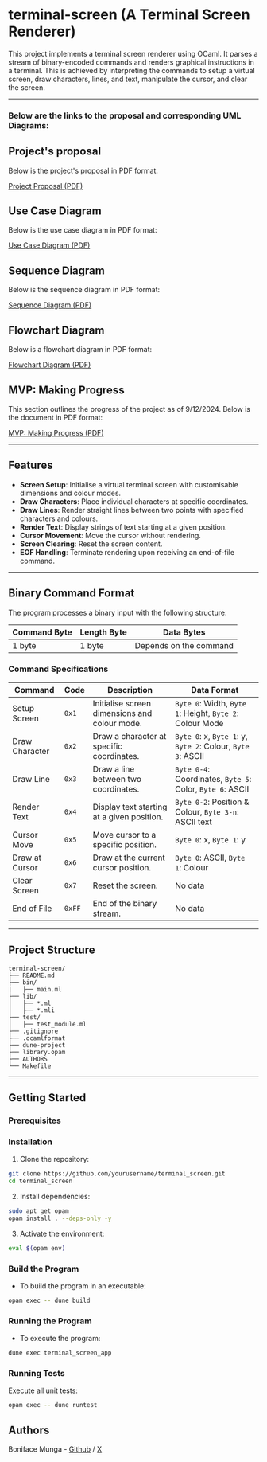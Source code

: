 # terminal-screen (A Terminal Screen Renderer)

This project implements a terminal screen renderer using OCaml. It parses a stream of binary-encoded commands and renders graphical instructions in a terminal. This is achieved by interpreting the commands to setup a virtual screen, draw characters, lines, and text, manipulate the cursor, and clear the screen.

---
### Below are the links to the proposal  and corresponding UML Diagrams:

## Project's proposal

Below is the project's proposal in PDF format.

[Project Proposal (PDF)](./docs/Terminal-Screen-Initial-Proposal.pdf)

## Use Case Diagram

Below is the use case diagram in PDF format:

[Use Case Diagram (PDF)](./docs/Terminal-Screen-Use-Case-Diagram.pdf)

## Sequence Diagram

Below is the sequence diagram in PDF format:

[Sequence Diagram (PDF)](./docs/Terminal-Screen-Sequence-Diagram.pdf)

## Flowchart Diagram

Below is a flowchart diagram in PDF format:

[Flowchart Diagram (PDF)](./docs/Terminal-Screen-Flowchart-Diagram.pdf)

## MVP: Making Progress

This section outlines the progress of the project as of 9/12/2024. Below is the document in PDF format:

[MVP: Making Progress (PDF)](./docs/Terminal-Screen-MVP-Progress.pdf)

---

## Features
- **Screen Setup**: Initialise a virtual terminal screen with customisable dimensions and colour modes.
- **Draw Characters**: Place individual characters at specific coordinates.
- **Draw Lines**: Render straight lines between two points with specified characters and colours.
- **Render Text**: Display strings of text starting at a given position.
- **Cursor Movement**: Move the cursor without rendering.
- **Screen Clearing**: Reset the screen content.
- **EOF Handling**: Terminate rendering upon receiving an end-of-file command.

---

## Binary Command Format
The program processes a binary input with the following structure:

| **Command Byte** | **Length Byte** | **Data Bytes**            |
|-------------------|-----------------|---------------------------|
| 1 byte            | 1 byte         | Depends on the command    |

### Command Specifications
| **Command** | **Code** | **Description**                                     | **Data Format**                                              |
|-------------|----------|-----------------------------------------------------|--------------------------------------------------------------|
| Setup Screen | `0x1`   | Initialise screen dimensions and colour mode.        | `Byte 0`: Width, `Byte 1`: Height, `Byte 2`: Colour Mode      |
| Draw Character | `0x2` | Draw a character at specific coordinates.           | `Byte 0`: x, `Byte 1`: y, `Byte 2`: Colour, `Byte 3`: ASCII   |
| Draw Line    | `0x3`   | Draw a line between two coordinates.                | `Byte 0-4`: Coordinates, `Byte 5`: Color, `Byte 6`: ASCII    |
| Render Text  | `0x4`   | Display text starting at a given position.          | `Byte 0-2`: Position & Colour, `Byte 3-n`: ASCII text         |
| Cursor Move  | `0x5`   | Move cursor to a specific position.                 | `Byte 0`: x, `Byte 1`: y                                     |
| Draw at Cursor | `0x6` | Draw at the current cursor position.                | `Byte 0`: ASCII, `Byte 1`: Colour                             |
| Clear Screen | `0x7`   | Reset the screen.                                   | No data                                                      |
| End of File  | `0xFF`  | End of the binary stream.                           | No data                                                      |

---

## Project Structure

```
terminal-screen/
├── README.md
├── bin/
|   ├── main.ml
├── lib/
│   ├── *.ml
│   ├── *.mli
├── test/
│   ├── test_module.ml
├── .gitignore
├── .ocamlformat
├── dune-project
├── library.opam
├── AUTHORS
└── Makefile
```

---

## Getting Started

### Prerequisites

### Installation
1. Clone the repository:
```bash
git clone https://github.com/yourusername/terminal_screen.git
cd terminal_screen
```

2. Install dependencies:
```bash
sudo apt get opam
opam install . --deps-only -y
```

3. Activate the environment:
```bash
eval $(opam env)
```

### Build the Program
- To build the program in an executable:

```bash
opam exec -- dune build
```
### Running the Program
- To execute the program:

```bash
dune exec terminal_screen_app
```

### Running Tests
Execute all unit tests:

```bash
opam exec -- dune runtest
```

## Authors
Boniface Munga - [Github](https://github.com/MungaSoftwiz) / [X](https://X.com/MungaSoftwiz)